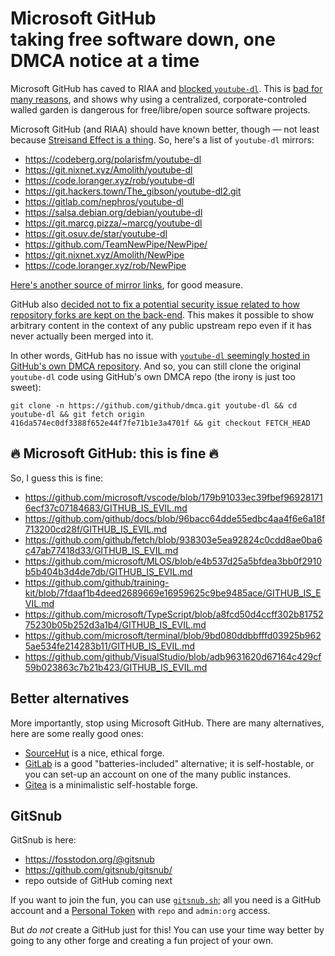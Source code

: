 # Microsoft GitHub<br/>taking free software down, one DMCA notice at a time

Microsoft GitHub has caved to RIAA and [blocked `youtube-dl`](). This is [bad for many reasons](https://freedom.press/news/riaa-github-youtube-dl-journalist-tool/), and shows why using a centralized, corporate-controled walled garden is dangerous for free/libre/open source software projects.

Microsoft GitHub (and RIAA) should have known better, though &mdash; not least because [Streisand Effect is a thing](https://en.wikipedia.org/wiki/Streisand_effect). So, here's a list of `youtube-dl` mirrors:
 - https://codeberg.org/polarisfm/youtube-dl
 - https://git.nixnet.xyz/Amolith/youtube-dl
 - https://code.loranger.xyz/rob/youtube-dl
 - https://git.hackers.town/The_gibson/youtube-dl2.git
 - https://gitlab.com/nephros/youtube-dl
 - https://salsa.debian.org/debian/youtube-dl
 - https://git.marcg.pizza/~marcg/youtube-dl
 - https://git.osuv.de/star/youtube-dl
 - https://github.com/TeamNewPipe/NewPipe/
 - https://git.nixnet.xyz/Amolith/NewPipe
 - https://code.loranger.xyz/rob/NewPipe
 
[Here's another source of mirror links](https://docs.nixnet.services/Mirror_lists), for good measure.

GitHub also [decided not to fix a potential security issue related to how repository forks are kept on the back-end](https://iain.learmonth.me/blog/2019/2019w371/). This makes it possible to show arbitrary content in the context of any public upstream repo even if it has never actually been merged into it.

In other words, GitHub has no issue with [`youtube-dl` seemingly hosted in GitHub's own DMCA repository](https://github.com/github/dmca/tree/416da574ec0df3388f652e44f7fe71b1e3a4701f).  And so, you can still clone the original `youtube-dl` code using GitHub's own DMCA repo (the irony is just too sweet):
```
git clone -n https://github.com/github/dmca.git youtube-dl && cd youtube-dl && git fetch origin 416da574ec0df3388f652e44f7fe71b1e3a4701f && git checkout FETCH_HEAD
```

## 🔥 Microsoft GitHub: this is fine 🔥

So, I guess this is fine:
 - https://github.com/microsoft/vscode/blob/179b91033ec39fbef969281716ecf37c07184683/GITHUB_IS_EVIL.md
 - https://github.com/github/docs/blob/96bacc64dde55edbc4aa4f6e6a18f713200cd28f/GITHUB_IS_EVIL.md
 - https://github.com/github/fetch/blob/938303e5ea92824c0cdd8ae0ba6c47ab77418d33/GITHUB_IS_EVIL.md
 - https://github.com/microsoft/MLOS/blob/e4b537d25a5bfdea3bb0f2910b5b404b3d4de7db/GITHUB_IS_EVIL.md
 - https://github.com/github/training-kit/blob/7fdaaf1b4deed2689669e16959625c9be9485ace/GITHUB_IS_EVIL.md
 - https://github.com/microsoft/TypeScript/blob/a8fcd50d4ccff302b8175275230b05b252d3a1b4/GITHUB_IS_EVIL.md
 - https://github.com/microsoft/terminal/blob/9bd080ddbbfffd03925b9625ae534fe214283b11/GITHUB_IS_EVIL.md
 - https://github.com/github/VisualStudio/blob/adb9631620d67164c429cf59b023863c7b21b423/GITHUB_IS_EVIL.md


## Better alternatives

More importantly, stop using Microsoft GitHub. There are many alternatives, here are some really good ones:

 - [SourceHut](https://sr.ht/) is a nice, ethical forge.
 - [GitLab](https://gitlab.com/) is a good "batteries-included" alternative; it is self-hostable, or you can set-up an account on one of the many public instances.
 - [Gitea](https://gitea.io/en-us/) is a minimalistic self-hostable forge.

## GitSnub

GitSnub is here:
 - https://fosstodon.org/@gitsnub
 - https://github.com/gitsnub/gitsnub/
 - repo outside of GitHub coming next

If you want to join the fun, you can use [`gitsnub.sh`](https://github.com/gitsnub/gitsnub/blob/main/gitsnub.sh); all you need is a GitHub account and a [Personal Token](https://github.com/settings/tokens) with `repo` and `admin:org` access.

But *do not* create a GitHub just for this! You can use your time way better by going to any other forge and creating a fun project of your own.

